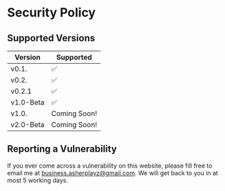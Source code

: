 # Security Policy

## Supported Versions


| Version | Supported          |
| ------- | ------------------ |
| v0.1.   | :white_check_mark: |
| v0.2.   | :white_check_mark: |
| v0.2.1  | :white_check_mark:      |
| v1.0-Beta   | :white_check_mark:       |
| v1.0.  | Coming Soon!       |
| v2.0-Beta   | Coming Soon!       |

## Reporting a Vulnerability

If you ever come across a vulnerability on this website, please fill free to email me at business.asherplayz@gmail.com. We will get back to you in at most 5 working days.
